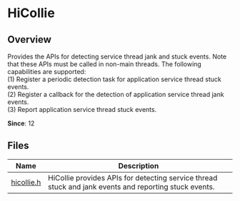 # HiCollie

## Overview

Provides the APIs for detecting service thread jank and stuck events. Note that these APIs must be called in non-main threads. The following capabilities are supported:<br>(1) Register a periodic detection task for application service thread stuck events.<br>(2) Register a callback for the detection of application service thread jank events.<br>(3) Report application service thread stuck events.

**Since**: 12
## Files

| Name| Description|
| -- | -- |
| [hicollie.h](capi-hicollie-h.md) | HiCollie provides APIs for detecting service thread stuck and jank events and reporting stuck events.|
